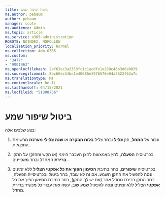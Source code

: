 ```yaml
---
title: ביטול שיפור שמע
ms.author: pebaum
author: pebaum
manager: scotv
ms.audience: Admin
ms.topic: article
ms.service: o365-administration
ROBOTS: NOINDEX, NOFOLLOW
localization_priority: Normal
ms.collection: Adm_O365
ms.custom:
- "3477"
- "9001463"
ms.openlocfilehash: 2ef63ec3a2358fc1c1aedfe1e280c46b3d0eb029
ms.sourcegitcommit: 8bc60ec34bc1e40685e3976576e04a2623f63a7c
ms.translationtype: MT
ms.contentlocale: he-IL
ms.lasthandoff: 04/15/2021
ms.locfileid: "51808756"
---
```

# <a name="turn-off-audio-enhancement"></a>ביטול שיפור שמע

בצע שלבים אלה:

1. עבור אל **התחל**, הזן **צליל** ובחר צליל **בלוח הבקרה** או **שנה צלילי מערכת** מרשימת התוצאות.

2. בכרטיסיה **הפעלה,** לחץ באמצעות לחצן העכבר הימני (או הקש והחזק) על התקן **ברירת** המחדל ובחר מאפיינים .

3. בכרטיסיה **שיפורים,** בחר בתיבת **הסימון הפוך את כל אפקטי הצליל** ללא זמינים ונסה להפעיל את התקן השמע. אם זה לא עובד,  בחר ביטול  ובכרטיסייה הפעלה, בחר התקן ברירת מחדל אחר (אם יש לך התקן), בחר בתיבת הסימון הפוך את כל **אפקטי** הצליל ללא זמינים ונסה להפעיל שמע שוב. עשה זאת עבור כל מכשיר ברירת מחדל.
